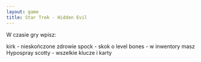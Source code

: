 ```yaml
---
layout: game
title: Star Trek - Hidden Evil
---
```


W czasie gry wpisz:

kirk 	- nieskończone zdrowie
spock 	- skok o level
bones 	- w inwentory masz Hypospray
scotty 	- wszelkie klucze i karty
